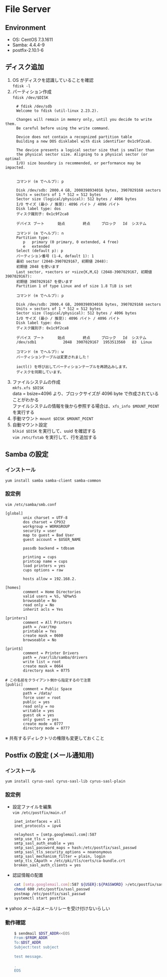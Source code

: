 # File Server

## Environment
 - OS: CentOS 7.3.1611
 - Samba: 4.4.4-9
 - postfix-2.10.1-6


## ディスク追加
 1. OS がディスクを認識していることを確認  
    `fdisk -l`  
 2. パーティション作成  
    `fdisk /dev/$DISK`  

```
     # fdisk /dev/sdb
     Welcome to fdisk (util-linux 2.23.2).
     
     Changes will remain in memory only, until you decide to write them.
     Be careful before using the write command.
     
     Device does not contain a recognized partition table
     Building a new DOS disklabel with disk identifier 0x1c9f2ca8.
     
     The device presents a logical sector size that is smaller than
     the physical sector size. Aligning to a physical sector (or optimal
     I/O) size boundary is recommended, or performance may be impacted.
     
     
     コマンド (m でヘルプ): p
     
     Disk /dev/sdb: 2000.4 GB, 2000398934016 bytes, 3907029168 sectors
     Units = sectors of 1 * 512 = 512 bytes
     Sector size (logical/physical): 512 bytes / 4096 bytes
     I/O サイズ (最小 / 推奨): 4096 バイト / 4096 バイト
     Disk label type: dos
     ディスク識別子: 0x1c9f2ca8
     
     デバイス ブート      始点        終点     ブロック   Id  システム
     
     コマンド (m でヘルプ): n
     Partition type:
        p   primary (0 primary, 0 extended, 4 free)
        e   extended
     Select (default p): p
     パーティション番号 (1-4, default 1): 1
     最初 sector (2048-3907029167, 初期値 2048):
     初期値 2048 を使います
     Last sector, +sectors or +size{K,M,G} (2048-3907029167, 初期値 3907029167):
     初期値 3907029167 を使います
     Partition 1 of type Linux and of size 1.8 TiB is set
     
     コマンド (m でヘルプ): p
     
     Disk /dev/sdb: 2000.4 GB, 2000398934016 bytes, 3907029168 sectors
     Units = sectors of 1 * 512 = 512 bytes
     Sector size (logical/physical): 512 bytes / 4096 bytes
     I/O サイズ (最小 / 推奨): 4096 バイト / 4096 バイト
     Disk label type: dos
     ディスク識別子: 0x1c9f2ca8
     
     デバイス ブート      始点        終点     ブロック   Id  システム
     /dev/sdb1            2048  3907029167  1953513560   83  Linux
     
     コマンド (m でヘルプ): w
     パーティションテーブルは変更されました！
     
     ioctl() を呼び出してパーティションテーブルを再読込みします。
     ディスクを同期しています。
```
 3. ファイルシステムの作成  
    `mkfs.xfs $DISK`  
    data = bsize=4096  より、ブロックサイズが 4096 byte で作成されていることがわかる  
    ファイルシステムの情報を後から参照する場合は、`xfs_info $MOUNT_POINT` を実行する
 4. 手動マウント
    `mount $DISK $MOUNT_POINT`
 5. 自動マウント設定  
    `blkid $DISK` を実行して、uuid を確認する  
    `vim /etc/fstab` を実行して、行を追加する


## Samba の設定
### インストール
`yum install samba samba-client samba-common`

### 設定例
`vim /etc/samba/smb.conf`  
```
[global]
        unix charset = UTF-8
        dos charset = CP932
        workgroup = WORKGROUP
        security = user
        map to guest = Bad User
        guest account = $USER_NAME

        passdb backend = tdbsam

        printing = cups
        printcap name = cups
        load printers = yes
        cups options = raw

        hosts allow = 192.168.2.

[homes]
        comment = Home Directories
        valid users = %S, %D%w%S
        browseable = No
        read only = No
        inherit acls = Yes

[printers]
        comment = All Printers
        path = /var/tmp
        printable = Yes
        create mask = 0600
        browseable = No

[print$]
        comment = Printer Drivers
        path = /var/lib/samba/drivers
        write list = root
        create mask = 0664
        directory mask = 0775

# この名前をクライアント側から指定するので注意
[public]
        comment = Public Space
        path = /data/
        force user = root
        public = yes
        read only = no
        writable = yes
        guest ok = yes
        only guest = yes
        create mode = 0777
        directory mode = 0777
```
※ 共有するディレクトリの権限も変更しておくこと


## Postfix の設定 (メール通知用)
### インストール
`yum install cyrus-sasl cyrus-sasl-lib cyrus-sasl-plain`

### 設定例
 - 設定ファイルを編集  
`vim /etc/postfix/main.cf`  
```
    inet_interfaces = all
    inet_protocols = ipv4
    
    relayhost = [smtp.googlemail.com]:587
    smtp_use_tls = yes
    smtp_sasl_auth_enable = yes
    smtp_sasl_password_maps = hash:/etc/postfix/sasl_passwd
    smtp_sasl_tls_security_options = noanonymous
    smtp_sasl_mechanism_filter = plain, login
    smtp_tls_CApath = /etc/pki/tls/certs/ca-bundle.crt
    broken_sasl_auth_clients = yes
```

 - 認証情報の配置  
```sh
    cat [smtp.googlemail.com]:587 ${USER}:${PASSWORD} >/etc/postfix/sasl_passwd
    chmod 600 /etc/postfix/sasl_passwd
    postmap /etc/postfix/sasl_passwd
    systemctl start postfix
```
※ yahoo メールはメールリレーを受け付けないらしい

### 動作確認
```sh
    $ sendmail $DST_ADDR<<EOS
    From:$FROM_ADDR
    To:$DST_ADDR
    Subject:test subject
    
    test message.
    
    .
    EOS
```
